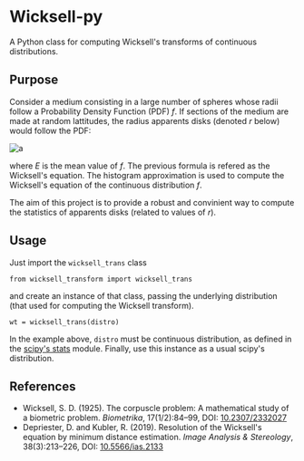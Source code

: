 # Wicksell-py
A Python class for computing Wicksell's transforms of continuous distributions.

## Purpose
Consider a medium consisting in a large number of spheres whose radii follow a Probability Density Function (PDF) *f*. 
If sections of the medium are made at random lattitudes, the radius apparents disks (denoted *r* below) would follow the PDF:

![a](https://latex.codecogs.com/gif.latex?\tilde{f}(r)=\frac{r}{E}\int_{r}^{\infty}\frac{f(R)}{\sqrt{R^2-r^2}}\mathrm{d}R)

where *E* is the mean value of *f*. The previous formula is refered as the Wicksell's equation. 
The histogram approximation is used to compute the Wicksell's equation of the continuous distribution *f*.


The aim of this project is to provide a robust and convinient way to compute the statistics of apparents disks (related to values of *r*).

## Usage
Just import the ``wicksell_trans`` class

    from wicksell_transform import wicksell_trans
    
and create an instance of that class, passing the underlying distribution (that used for computing the Wicksell transform).

    wt = wicksell_trans(distro)
    
In the example above, ``distro`` must be continuous distribution, as defined in the [scipy's stats](https://docs.scipy.org/doc/scipy/reference/stats.html) module. Finally, use this instance as a usual scipy's distribution.

## References
- Wicksell, S. D. (1925). The corpuscle problem: A mathematical study of a biometric
problem. *Biometrika*, 17(1/2):84–99, DOI: [10.2307/2332027](https://www.doi.org/10.2307/2332027)
- Depriester, D. and Kubler, R. (2019). Resolution of the Wicksell's equation by minimum
distance estimation. *Image Analysis & Stereology*, 38(3):213–226, DOI: [10.5566/ias.2133](https://www.doi.org/10.2307/2332027)

